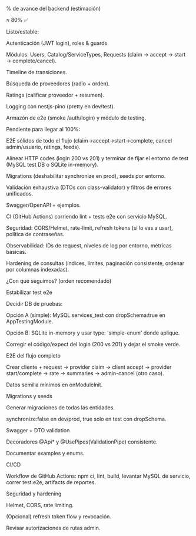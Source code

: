 % de avance del backend (estimación)

≈ 80% ✅

Listo/estable:

Autenticación (JWT login), roles & guards.

Módulos: Users, Catalog/ServiceTypes, Requests (claim → accept → start → complete/cancel).

Timeline de transiciones.

Búsqueda de proveedores (radio + orden).

Ratings (calificar proveedor + resumen).

Logging con nestjs-pino (pretty en dev/test).

Armazón de e2e (smoke /auth/login) y módulo de testing.

Pendiente para llegar al 100%:

E2E sólidos de todo el flujo (claim→accept→start→complete, cancel admin/usuario, ratings, feeds).

Alinear HTTP codes (login 200 vs 201) y terminar de fijar el entorno de test (MySQL test DB o SQLite in-memory).

Migrations (deshabilitar synchronize en prod), seeds por entorno.

Validación exhaustiva (DTOs con class-validator) y filtros de errores unificados.

Swagger/OpenAPI + ejemplos.

CI (GitHub Actions) corriendo lint + tests e2e con servicio MySQL.

Seguridad: CORS/Helmet, rate-limit, refresh tokens (si lo vas a usar), política de contraseñas.

Observabilidad: IDs de request, niveles de log por entorno, métricas básicas.

Hardening de consultas (índices, límites, paginación consistente, ordenar por columnas indexadas).

¿Con qué seguimos? (orden recomendado)

Estabilizar test e2e

Decidir DB de pruebas:

Opción A (simple): MySQL services_test con dropSchema:true en AppTestingModule.

Opción B: SQLite in-memory y usar type: 'simple-enum' donde aplique.

Corregir el código/expect del login (200 vs 201) y dejar el smoke verde.

E2E del flujo completo

Crear cliente + request → provider claim → client accept → provider start/complete → rate → summaries → admin-cancel (otro caso).

Datos semilla mínimos en onModuleInit.

Migrations y seeds

Generar migraciones de todas las entidades.

synchronize:false en dev/prod, true solo en test con dropSchema.

Swagger + DTO validation

Decoradores @Api* y @UsePipes(ValidationPipe) consistente.

Documentar examples y enums.

CI/CD

Workflow de GitHub Actions: npm ci, lint, build, levantar MySQL de servicio, correr test:e2e, artifacts de reportes.

Seguridad y hardening

Helmet, CORS, rate limiting.

(Opcional) refresh token flow y revocación.

Revisar autorizaciones de rutas admin.
